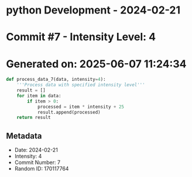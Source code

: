 ﻿# python Development - 2024-02-21
# Commit #7 - Intensity Level: 4
# Generated on: 2025-06-07 11:24:34
```python
def process_data_7(data, intensity=4):
    '''Process data with specified intensity level'''
    result = []
    for item in data:
        if item > 0:
            processed = item * intensity + 25
            result.append(processed)
    return result
```
## Metadata
- Date: 2024-02-21
- Intensity: 4
- Commit Number: 7
- Random ID: 170117764
